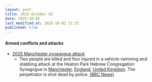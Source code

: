 ```yaml
---
layout: post
title: 2025 October 02
date: 2025-10-02
last_modified_at: 2025-10-02 11:31
published: true
---
```



#### Armed conflicts and attacks

* [2025 Manchester synagogue attack](https://en.wikipedia.org/wiki/2025_Manchester_synagogue_attack "2025 Manchester synagogue attack")
  * Two people are killed and four injured in a vehicle-ramming and stabbing attack at the Heaton Park Hebrew Congregation Synagogue in [Manchester](https://en.wikipedia.org/wiki/Manchester "Manchester"), [England](https://en.wikipedia.org/wiki/England "England"), [United Kingdom](https://en.wikipedia.org/wiki/United_Kingdom "United Kingdom"). The perpetrator is shot dead by police. [(BBC News)](https://www.bbc.com/news/live/cx2703lnww4t)
